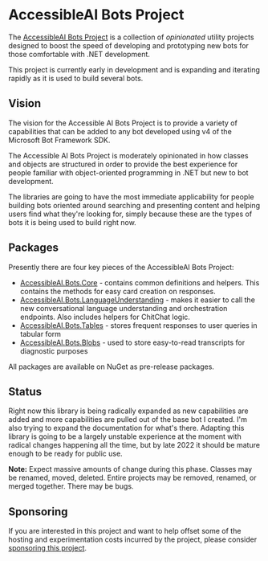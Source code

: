 # AccessibleAI Bots Project

The [AccessibleAI Bots Project](https://AccessibleAI.dev/bots) is a collection of *opinionated* utility projects designed to boost the speed of developing and prototyping new bots for those comfortable with .NET development.

This project is currently early in development and is expanding and iterating rapidly as it is used to build several bots. 

## Vision

The vision for the Accessible AI Bots Project is to provide a variety of capabilities that can be added to any bot developed using v4 of the Microsoft Bot Framework SDK.

The Accessible AI Bots Project is moderately opinionated in how classes and objects are structured in order to provide the best experience for people familiar with object-oriented programming in .NET but new to bot development.

The libraries are going to have the most immediate applicability for people building bots oriented around searching and presenting content and helping users find what they're looking for, simply because these are the types of bots it is being used to build right now.

## Packages

Presently there are four key pieces of the AccessibleAI Bots Project:

- [AccessibleAI.Bots.Core](https://github.com/IntegerMan/AccessibleAI.Bots/tree/main/AccessibleAI.Bots.Core) - contains common definitions and helpers. This contains the methods for easy card creation on responses.
- [AccessibleAI.Bots.LanguageUnderstanding](https://github.com/IntegerMan/AccessibleAI.Bots/tree/main/AccessibleAI.Bots.LanguageUnderstanding) - makes it easier to call the new conversational language understanding and orchestration endpoints. Also includes helpers for ChitChat logic.
- [AccessibleAI.Bots.Tables](https://github.com/IntegerMan/AccessibleAI.Bots/tree/main/AccessibleAI.Bots.Tables) - stores frequent responses to user queries in tabular form
- [AccessibleAI.Bots.Blobs](https://github.com/IntegerMan/AccessibleAI.Bots/tree/main/AccessibleAI.Bots.Blobs) - used to store easy-to-read transcripts for diagnostic purposes

All packages are available on NuGet as pre-release packages.

## Status

Right now this library is being radically expanded as new capabilities are added and more capabilities are pulled out of the base bot I created. I'm also trying to expand the documentation for what's there. Adapting this library is going to be a largely unstable experience at the moment with radical changes happening all the time, but by late 2022 it should be mature enough to be ready for public use.

**Note:** Expect massive amounts of change during this phase. Classes may be renamed, moved, deleted. Entire projects may be removed, renamed, or merged together. There may be bugs.

## Sponsoring

If you are interested in this project and want to help offset some of the hosting and experimentation costs incurred by the project, please consider [sponsoring this project](https://github.com/sponsors/IntegerMan).
